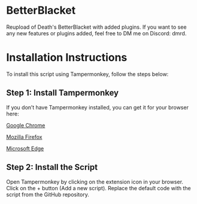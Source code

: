 # BetterBlacket
Reupload of Death's BetterBlacket with added plugins. If you want to see any new features or plugins added, feel free to DM me on Discord: dmrd.

# Installation Instructions
To install this script using Tampermonkey, follow the steps below:

## Step 1: Install Tampermonkey
If you don’t have Tampermonkey installed, you can get it for your browser here:

[Google Chrome](https://chromewebstore.google.com/detail/tampermonkey/dhdgffkkebhmkfjojejmpbldmpobfkfo)

[Mozilla Firefox](https://addons.mozilla.org/en-US/firefox/addon/tampermonkey/0)

[Microsoft Edge](https://microsoftedge.microsoft.com/addons/detail/tampermonkey/iikmkjmpaadaobahmlepeloendndfphd)

## Step 2: Install the Script
Open Tampermonkey by clicking on the extension icon in your browser.
Click on the + button (Add a new script).
Replace the default code with the script from the GitHub repository.
